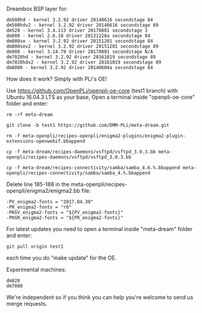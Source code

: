 Dreambox BSP layer for:
```
dm500hd - kernel 3.2.92 driver 20140616 secondstage 84
dm500hdv2 - kernel 3.2.92 driver 20140616 secondstage 89
dm520 - kernel 3.4.113 driver 20170801 secondstage 3
dm800 - kernel 2.6.18 driver 20131228a secondstage 84
dm800se - kernel 3.2.92 driver 20151201 secondstage 84
dm800sev2 - kernel 3.2.92 driver 20151201 secondstage 89
dm900 - kernel 3.14.79 driver 20170801 secondstage N/A
dm7020hd - kernel 3.2.92 driver 20161019 secondstage 89
dm7020hdv2 - kernel 3.2.92 driver 20161019 secondstage 89
dm8000 - kernel 3.2.92 driver 20140604a secondstage 84
```
How does it work? Simply with PLi's OE!

Use https://github.com/OpenPLi/openpli-oe-core (test1 branch) with Ubuntu 16.04.3 LTS as your base, Open a terminal inside "openpli-oe-core" folder and enter:
```
rm -rf meta-dream

git clone -b test1 https://github.com/DMM-PLi/meta-dream.git

rm -f meta-openpli/recipes-openpli/enigma2-plugins/enigma2-plugin-extensions-openwebif.bbappend

cp -f meta-dream/recipes-daemons/vsftpd/vsftpd_3.0.3.bb meta-openpli/recipes-daemons/vsftpd/vsftpd_3.0.3.bb

cp -f meta-dream/recipes-connectivity/samba/samba_4.6.%.bbappend meta-openpli/recipes-connectivity/samba/samba_4.%.bbappend
```
Delete line 185-188 in the meta-openpli/recipes-openpli/enigma2/enigma2.bb file:
```
-PV_enigma2-fonts = "2017.04.30"
-PR_enigma2-fonts = "r0"
-PKGV_enigma2-fonts = "${PV_enigma2-fonts}"
-PKGR_enigma2-fonts = "${PR_enigma2-fonts}"
```
For latest updates you need to open a terminal inside "meta-dream" folder and enter:
```
git pull origin test1
```
each time you do "make update" for the OE.

Experimental machines:
```
dm820
dm7080
```
We're independent so if you think you can help you're welcome to send us merge requests.

